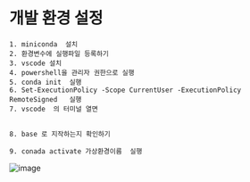 # 개발 환경 설정
```
1. miniconda  설치
2. 환경변수에 실행파일 등록하기
3. vscode 설치
4. powershell을 관리자 권한으로 실행
5. conda init  실행
6. Set-ExecutionPolicy -Scope CurrentUser -ExecutionPolicy RemoteSigned   실행
7. vscode  의 터미널 열면


8. base 로 지작하는지 확인하기

9. conada activate 가상환경이름  실행
```
![image](https://github.com/user-attachments/assets/8b454125-c44e-4ecf-bb53-fd8a4cbb187b)


